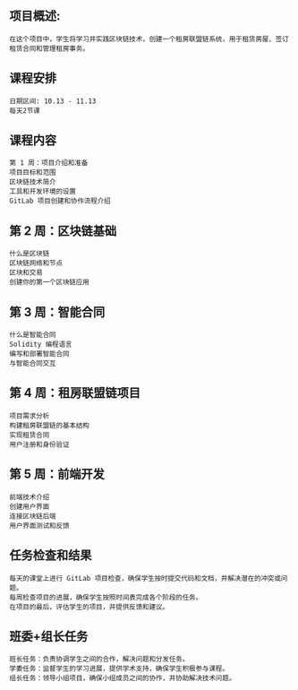 ## 项目概述: ## 
```
在这个项目中，学生将学习并实践区块链技术，创建一个租房联盟链系统，用于租赁房屋、签订租赁合同和管理租房事务。
```

## 课程安排 ## 
```
日期区间: 10.13 - 11.13
每天2节课
```
## 课程内容 ## 
```
第 1 周：项目介绍和准备
项目目标和范围
区块链技术简介
工具和开发环境的设置
GitLab 项目创建和协作流程介绍
```
## 第 2 周：区块链基础 ## 
```
什么是区块链
区块链网络和节点
区块和交易
创建你的第一个区块链应用
```
## 第 3 周：智能合同 ## 
```
什么是智能合同
Solidity 编程语言
编写和部署智能合同
与智能合同交互
```
## 第 4 周：租房联盟链项目 ## 
```
项目需求分析
构建租房联盟链的基本结构
实现租赁合同
用户注册和身份验证
```
## 第 5 周：前端开发 ## 
```
前端技术介绍
创建用户界面
连接区块链后端
用户界面测试和反馈
```
## 任务检查和结果 ## 
```
每天的课堂上进行 GitLab 项目检查，确保学生按时提交代码和文档，并解决潜在的冲突或问题。
每周检查项目的进展，确保学生按照时间表完成各个阶段的任务。
在项目的最后，评估学生的项目，并提供反馈和建议。
```
## 班委+组长任务 ## 
```
班长任务：负责协调学生之间的合作，解决问题和分发任务。
学委任务：监督学生的学习进展，提供学术支持，确保学生积极参与课程。
组长任务：领导小组项目，确保小组成员之间的协作，并协助解决技术问题。
```

